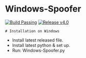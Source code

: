 # Windows-Spoofer
[![Build Passing](https://img.shields.io/badge/Build-Passing-green.svg)](https://github.com/Anonymoushacker4926/Windows-Spoofer)
[![Release v4.0](https://img.shields.io/badge/Release-v4.0-blue.svg)](https://github.com/Anonymoushacker4926/Windows-Spoofer/releases/tag/v4.0)



```
# Installation on Windows
```
- Install latest released file.
- Install latest python & set up.
- Run: Windows-Spoofer.py

